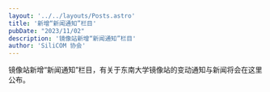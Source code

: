 ```yaml
---
layout: '../../layouts/Posts.astro'
title: '新增“新闻通知”栏目'
pubDate: "2023/11/02"
description: '镜像站新增“新闻通知”栏目'
author: 'SiliCOM 协会'
---
```


镜像站新增“新闻通知”栏目，有关于东南大学镜像站的变动通知与新闻将会在这里公布。